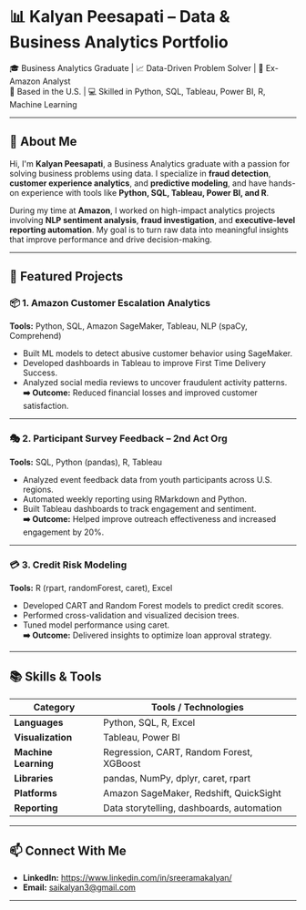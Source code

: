 # 📊 Kalyan Peesapati – Data & Business Analytics Portfolio

🎓 Business Analytics Graduate | 📈 Data-Driven Problem Solver | 💼 Ex-Amazon Analyst  
📍 Based in the U.S. | 💻 Skilled in Python, SQL, Tableau, Power BI, R, Machine Learning

---

## 👋 About Me

Hi, I'm **Kalyan Peesapati**, a Business Analytics graduate with a passion for solving business problems using data. I specialize in **fraud detection**, **customer experience analytics**, and **predictive modeling**, and have hands-on experience with tools like **Python, SQL, Tableau, Power BI, and R**.

During my time at **Amazon**, I worked on high-impact analytics projects involving **NLP sentiment analysis**, **fraud investigation**, and **executive-level reporting automation**. My goal is to turn raw data into meaningful insights that improve performance and drive decision-making.

---

## 💼 Featured Projects

### 📦 1. Amazon Customer Escalation Analytics  
**Tools:** Python, SQL, Amazon SageMaker, Tableau, NLP (spaCy, Comprehend)

- Built ML models to detect abusive customer behavior using SageMaker.
- Developed dashboards in Tableau to improve First Time Delivery Success.
- Analyzed social media reviews to uncover fraudulent activity patterns.  
**➡️ Outcome:** Reduced financial losses and improved customer satisfaction.

---

### 🎭 2. Participant Survey Feedback – 2nd Act Org  
**Tools:** SQL, Python (pandas), R, Tableau

- Analyzed event feedback data from youth participants across U.S. regions.
- Automated weekly reporting using RMarkdown and Python.
- Built Tableau dashboards to track engagement and sentiment.  
**➡️ Outcome:** Helped improve outreach effectiveness and increased engagement by 20%.

---

### 💳 3. Credit Risk Modeling  
**Tools:** R (rpart, randomForest, caret), Excel

- Developed CART and Random Forest models to predict credit scores.
- Performed cross-validation and visualized decision trees.
- Tuned model performance using caret.  
**➡️ Outcome:** Delivered insights to optimize loan approval strategy.

---

## 📚 Skills & Tools

| Category        | Tools / Technologies |
|-----------------|----------------------|
| **Languages**   | Python, SQL, R, Excel |
| **Visualization** | Tableau, Power BI |
| **Machine Learning** | Regression, CART, Random Forest, XGBoost |
| **Libraries**   | pandas, NumPy, dplyr, caret, rpart |
| **Platforms**   | Amazon SageMaker, Redshift, QuickSight |
| **Reporting**   | Data storytelling, dashboards, automation |

---

## 📫 Connect With Me

- **LinkedIn:** https://www.linkedin.com/in/sreeramakalyan/ 
- **Email:** saikalyan3@gmail.com

---
